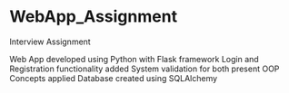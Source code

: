 # WebApp_Assignment
Interview Assignment

Web App developed using Python with Flask framework
Login and Registration functionality added
System validation for both present
OOP Concepts applied
Database created using SQLAlchemy
